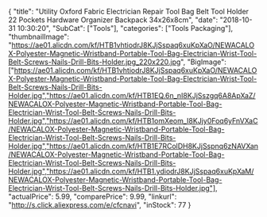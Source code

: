 {
	"title": "Utility Oxford Fabric Electrician Repair Tool Bag Belt Tool Holder 22 Pockets Hardware Organizer Backpack 34x26x8cm",
	"date": "2018-10-31 10:30:20",
	"SubCat": ["Tools"],
	"categories": ["Tools Packaging"],
	"thumbnailImage": "https://ae01.alicdn.com/kf/HTB1vhtiodrJ8KJjSspaq6xuKpXaO/NEWACALOX-Polyester-Magnetic-Wristband-Portable-Tool-Bag-Electrician-Wrist-Tool-Belt-Screws-Nails-Drill-Bits-Holder.jpg_220x220.jpg",
	"BigImage": ["https://ae01.alicdn.com/kf/HTB1vhtiodrJ8KJjSspaq6xuKpXaO/NEWACALOX-Polyester-Magnetic-Wristband-Portable-Tool-Bag-Electrician-Wrist-Tool-Belt-Screws-Nails-Drill-Bits-Holder.jpg","https://ae01.alicdn.com/kf/HTB1EQ.6n_nI8KJjSszgq6A8ApXaZ/NEWACALOX-Polyester-Magnetic-Wristband-Portable-Tool-Bag-Electrician-Wrist-Tool-Belt-Screws-Nails-Drill-Bits-Holder.jpg","https://ae01.alicdn.com/kf/HTB1omXeom_I8KJjy0Foq6yFnVXaC/NEWACALOX-Polyester-Magnetic-Wristband-Portable-Tool-Bag-Electrician-Wrist-Tool-Belt-Screws-Nails-Drill-Bits-Holder.jpg","https://ae01.alicdn.com/kf/HTB1E7RColDH8KJjSspnq6zNAVXan/NEWACALOX-Polyester-Magnetic-Wristband-Portable-Tool-Bag-Electrician-Wrist-Tool-Belt-Screws-Nails-Drill-Bits-Holder.jpg","https://ae01.alicdn.com/kf/HTB1.ydiodrJ8KJjSspaq6xuKpXaM/NEWACALOX-Polyester-Magnetic-Wristband-Portable-Tool-Bag-Electrician-Wrist-Tool-Belt-Screws-Nails-Drill-Bits-Holder.jpg"],
	"actualPrice": 5.99,
	"comparePrice": 9.99,
	"linkurl": "http://s.click.aliexpress.com/e/cfcnavi",
	"inStock": 77
}
